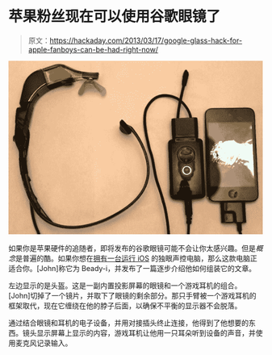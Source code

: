 # 苹果粉丝现在可以使用谷歌眼镜了

> 原文：<https://hackaday.com/2013/03/17/google-glass-hack-for-apple-fanboys-can-be-had-right-now/>

![google-glass-for-apple-iphone](img/ce6277b9e51b97d6ef4f60bece0e2208.png)

如果你是苹果硬件的追随者，即将发布的谷歌眼镜可能不会让你太感兴趣。但是*概念*是普遍的酷。如果你想在[拥有一台运行 iOS](http://www.instructables.com/id/DIY-Google-Glasses-AKA-the-Beady-i) 的独眼声控电脑，那么这款电脑正适合你。[John]称它为 Beady-i，并发布了一篇逐步介绍他如何组装它的文章。

左边显示的是头盔。这是一副内置投影屏幕的眼镜和一个游戏耳机的组合。[John]切掉了一个镜片，并取下了眼镜的剩余部分。那只手臂被一个游戏耳机的框架取代，现在它缠绕在他的脖子后面，以确保不平衡的显示器不会脱落。

通过结合眼镜和耳机的电子设备，并用对接插头终止连接，他得到了他想要的东西。镜头显示屏幕上显示的内容，游戏耳机让他用一只耳朵听到设备的声音，并使用麦克风记录输入。